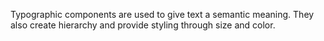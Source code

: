 Typographic components are used to give text a semantic meaning. They also create hierarchy and provide styling through size and color.
